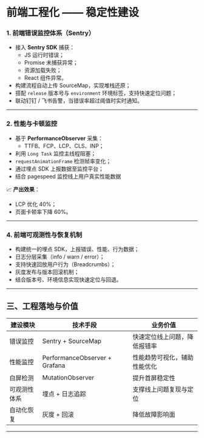 # 前端工程化 —— 稳定性建设

### 1. 前端错误监控体系（Sentry）

- 接入 **Sentry SDK** 捕获：
  - JS 运行时错误；
  - Promise 未捕获异常；
  - 资源加载失败；
  - React 组件异常。
- 构建流程自动上传 SourceMap，实现堆栈还原；
- 搭配 `release` 版本号与 `environment` 环境标签，支持快速定位问题；
- 联动钉钉 / 飞书告警，当错误率超过阈值时实时通知。

---

### 2. 性能与卡顿监控

- 基于 **PerformanceObserver** 采集：
  - TTFB、FCP、LCP、CLS、INP；
- 利用 `Long Task` 监控主线程阻塞；
- `requestAnimationFrame` 检测帧率变化；
- 通过埋点 SDK 上报数据至监控平台；
- 结合 pagespeed 监控线上用户真实性能数据

📈 **产出效果**：

- LCP 优化 40%；
- 页面卡顿率下降 60%。

---

### 4. 前端可观测性与恢复机制

- 构建统一的埋点 SDK，上报错误、性能、行为数据；
- 日志分层采集（info / warn / error）；
- 支持快速回放用户行为（Breadcrumbs）；
- 灰度发布与版本回滚机制；
- 结合版本号、环境信息实现快速定位与回退。

---

## 三、工程落地与价值

| 建设模块     | 技术手段                      | 业务价值                     |
| ------------ | ----------------------------- | ---------------------------- |
| 错误监控     | Sentry + SourceMap            | 快速定位线上问题，降低报错率 |
| 性能监控     | PerformanceObserver + Grafana | 性能趋势可视化，辅助性能优化 |
| 白屏检测     | MutationObserver              | 提升首屏稳定性               |
| 可观测性体系 | 埋点 + 日志追踪               | 支撑线上问题复现与定位       |
| 自动化恢复   | 灰度 + 回滚                   | 降低故障影响面               |

---
